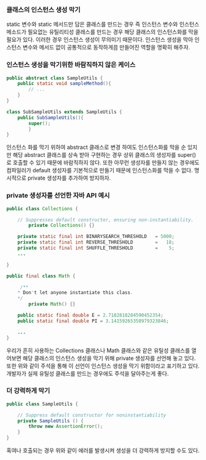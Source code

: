 ### 클래스의 인스턴스 생성 막기

static 변수와 static 메서드만 담은 클래스를 만드는 경우 즉 인스턴스 변수와 인스턴스 메소드가 필요없는 유틸리티성 클래스를 만드는 경우 해당 클래스의 인스턴스화를 막을 필요가 있다. 이러한 경우 인스턴스 생성이 무의미기 때문이다. 인스턴스 생성을 막아 인스턴스 변수와 메서드 없이 공통적으로 동작하게끔 만들어진 역할을 명확히 해주자. 

### 인스턴스 생성을 막기위한 바람직하지 않은 케이스

```java
public abstract class SampleUtils {
    public static void sampleMethod(){
        // ...
    }
}

class SubSampleUtils extends SampleUtils {
    public SubSampleUtils(){
        super(); 
		}
}

```

인스턴스 화를 막기 위하여 abstract 클래스로 변경 하여도 인스턴스화를 막을 순 있지만 해당 abstract 클래스를 상속 받아 구현하는 경우 상위 클래스의 생성자를 super()로 호출할 수 있기 때문에 바람직하지 않다. 또한 아무런 생성자를 만들지 않는 경우에도 컴파일러가 default 생성자를 기본적으로 만들기 때문에 인스턴스화를 막을 수 없다. 명시적으로 private 생성자를 추가하여 방지하자.

### private 생성자를 선언한 자바 API 예시

```java
public class Collections {

    // Suppresses default constructor, ensuring non-instantiability.
		private Collections() {}

    private static final int BINARYSEARCH_THRESHOLD   = 5000;
    private static final int REVERSE_THRESHOLD        =   18;
    private static final int SHUFFLE_THRESHOLD        =    5;
    ... 

}
```

```java
public final class Math {

	 /**
    * Don't let anyone instantiate this class.
    */
		private Math() {}

    public static final double E = 2.7182818284590452354;
    public static final double PI = 3.14159265358979323846;

    ... 
}
```

 

우리가 흔히 사용하는 Collections 클래스나 Math 클래스와 같은 유틸성 클래스를 열어보면 해당 클래스의 인스턴스 생성을 막기 위해 private 생성자를 선언해 놓고 있다. 또한 위와 같이 주석을 통해 이 선언이 인스턴스 생성을 막기 위함이라고 표기하고 있다. 개발자가 실제 유틸성 클래스를 만드는 경우에도 주석을 달아주는게 좋다. 

### 더 강력하게 막기

```java
public class SampleUtils {

    // Suppress default constructor for noninstantiability
    private SampleUtils () {
        throw new AssertionError();
    }
}
```

혹여나 호출되는 경우 위와 같이 에러를 발생시켜 생성을 더 강력하게 방지할 수도 있다.
